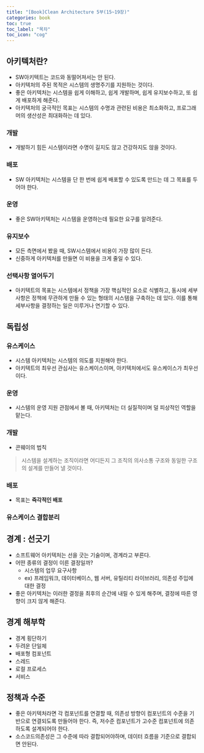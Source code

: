 ```yaml
---
title: "[Book]Clean Architecture 5부(15~19장)"
categories: book
toc: true
toc_label: "목차"
toc_icon: "cog"
---
```


## 아키텍처란?

- SW아키텍트는 코드와 동떨어져서는 안 된다.
- 아키텍처의 주된 목적은 시스템의 생명주기를 지원하는 것이다.
- 좋은 아키텍처는 시스템을 쉽게 이해하고, 쉽게 개발하며, 쉽게 유지보수하고, 또 쉽게 배포하게 해준다.
- 아키텍처의 궁극적인 목표는 시스템의 수명과 관련된 비용은 최소화하고, 프로그래머의 생산성은 최대화하는 데 있다.

### 개발

- 개발하기 힘든 시스템이라면 수명이 길지도 않고 건강하지도 않을 것이다.

### 배포

- SW 아키텍처는 시스템을 단 한 번에 쉽게 배포할 수 있도록 만드는 데 그 목표를 두어야 한다.

### 운영

- 좋은 SW아키텍처는 시스템을 운영하는데 필요한 요구를 알려준다.

### 유지보수

- 모든 측면에서 봤을 때, SW시스템에서 비용이 가장 많이 든다.
- 신중하게 아키텍처를 만들면 이 비용을 크게 줄일 수 있다.

### 선택사항 열어두기

- 아키텍트의 목표는 시스템에서 정책을 가장 핵심적인 요소로 식별하고, 동시에 세부사항은 정책에 무관하게 만들 수 있는 형태의 시스템을 구축하는 데 있다.  이를 통해 세부사항을 결정하는 일은 미루거나 연기할 수 있다.

## 독립성

### 유스케이스

- 시스템 아키텍처는 시스템의 의도를 지원해야 한다.
- 아키텍트의 최우선 관심사는 유스케이스이며, 아키텍처에서도 유스케이스가 최우선이다.

### 운영

- 시스템의 운영 지원 관점에서 볼 때, 아키텍처는 더 실질적이며 덜 피상적인 역할을 맡는다.

### 개발

- 콘웨이의 법칙

> 시스템을 설계하는 조직이라면 어디든지 그 조직의 의사소통 구조와 동일한 구조의 설계를 만들어 낼 것이다.

### 배포

- 목표는 **즉각적인 배포**

### 유스케이스 결합분리

## 경계 : 선긋기

- 소프트웨어 아키텍처는 선을 긋는 기술이며, 경계라고 부른다.
- 어떤 종류의 결정이 이른 결정일까?
    - 시스템의 업무 요구사항
    - ex) 프레임워크, 데이터베이스, 웹 서버, 유틸리티 라이브러리, 의존성 주입에 대한 결정
- 좋은 아키텍처는 이러한 결정을 최후의 순간에 내릴 수 있게 해주며, 결정에 따른 영향이 크지 않게 해준다.

## 경계 해부학

- 경계 횡단하기
- 두려운 단일체
- 배포형 컴포넌트
- 스레드
- 로컬 프로세스
- 서비스

## 정책과 수준

- 좋은 아키텍처라면 각 컴포넌트를 연결할 때, 의존성 방향이 컴포넌트의 수준을 기반으로 연결되도록 만들어야 한다. 즉, 저수준 컴포넌트가 고수준 컴포넌트에 의존하도록 설계되어야 한다.
- 소스코드의존성은 그 수준에 따라 결합되어야하며, 데이터 흐름을 기준으로 결합되면 안된다.